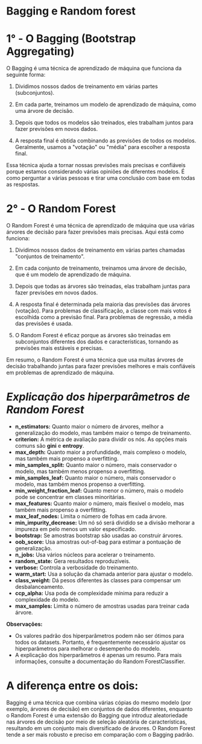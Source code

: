 # Bagging e Random forest

# 1° - O Bagging (Bootstrap Aggregating)

O Bagging é uma técnica de aprendizado de máquina que funciona da seguinte forma:

1. Dividimos nossos dados de treinamento em várias partes (subconjuntos).

2. Em cada parte, treinamos um modelo de aprendizado de máquina, como uma árvore de decisão.
 
3. Depois que todos os modelos são treinados, eles trabalham juntos para fazer previsões em novos dados.

4. A resposta final é obtida combinando as previsões de todos os modelos. Geralmente, usamos a "votação" ou "média" para escolher a resposta final.

Essa técnica ajuda a tornar nossas previsões mais precisas e confiáveis porque estamos considerando várias opiniões de diferentes modelos. É como perguntar a várias pessoas e tirar uma conclusão com base em todas as respostas.


# 2° - O Random Forest

O Random Forest é uma técnica de aprendizado de máquina que usa várias árvores de decisão para fazer previsões mais precisas. Aqui está como funciona:

1. Dividimos nossos dados de treinamento em várias partes chamadas "conjuntos de treinamento".

2. Em cada conjunto de treinamento, treinamos uma árvore de decisão, que é um modelo de aprendizado de máquina.

3. Depois que todas as árvores são treinadas, elas trabalham juntas para fazer previsões em novos dados.

4. A resposta final é determinada pela maioria das previsões das árvores (votação). Para problemas de classificação, a classe com mais votos é escolhida como a previsão final. Para problemas de regressão, a média das previsões é usada.

5. O Random Forest é eficaz porque as árvores são treinadas em subconjuntos diferentes dos dados e características, tornando as previsões mais estáveis e precisas.

Em resumo, o Random Forest é uma técnica que usa muitas árvores de decisão trabalhando juntas para fazer previsões melhores e mais confiáveis em problemas de aprendizado de máquina.

# *Explicação dos hiperparâmetros de Random Forest*

* **n_estimators:** Quanto maior o número de árvores, melhor a generalização do modelo, mas também maior o tempo de treinamento.
* **criterion:** A métrica de avaliação para dividir os nós. As opções mais comuns são **gini** e **entropy**.
* **max_depth:** Quanto maior a profundidade, mais complexo o modelo, mas também mais propenso a overfitting.
* **min_samples_split:** Quanto maior o número, mais conservador o modelo, mas também menos propenso a overfitting.
* **min_samples_leaf:** Quanto maior o número, mais conservador o modelo, mas também menos propenso a overfitting.
* **min_weight_fraction_leaf:** Quanto menor o número, mais o modelo pode se concentrar em classes minoritárias.
* **max_features:** Quanto maior o número, mais flexível o modelo, mas também mais propenso a overfitting.
* **max_leaf_nodes:** Limita o número de folhas em cada árvore.
* **min_impurity_decrease:** Um nó só será dividido se a divisão melhorar a impureza em pelo menos um valor especificado.
* **bootstrap:** Se amostras bootstrap são usadas ao construir árvores.
* **oob_score:** Usa amostras out-of-bag para estimar a pontuação de generalização.
* **n_jobs:** Usa vários núcleos para acelerar o treinamento.
* **random_state:** Gera resultados reproduzíveis.
* **verbose:** Controla a verbosidade do treinamento.
* **warm_start:** Usa a solução da chamada anterior para ajustar o modelo.
* **class_weight:** Dá pesos diferentes às classes para compensar um desbalanceamento.
* **ccp_alpha:** Usa poda de complexidade mínima para reduzir a complexidade do modelo.
* **max_samples:** Limita o número de amostras usadas para treinar cada árvore.

**Observações:**

* Os valores padrão dos hiperparâmetros podem não ser ótimos para todos os datasets. Portanto, é frequentemente necessário ajustar os hiperparâmetros para melhorar o desempenho do modelo.
* A explicação dos hiperparâmetros é apenas um resumo. Para mais informações, consulte a documentação do Random ForestClassifier.

# A diferença entre os dois:

Bagging é uma técnica que combina várias cópias do mesmo modelo (por exemplo, árvores de decisão) em conjuntos de dados diferentes, enquanto o Random Forest é uma extensão do Bagging que introduz aleatoriedade nas árvores de decisão por meio de seleção aleatória de características, resultando em um conjunto mais diversificado de árvores. O Random Forest tende a ser mais robusto e preciso em comparação com o Bagging padrão.
